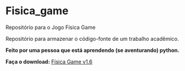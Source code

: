 # Fisica_game
 Repositório para o Jogo Física Game

Repositório para armazenar o código-fonte de um trabalho acadêmico.

__Feito por uma pessoa que está aprendendo (se aventurando) python.__

**Faça o download:** [Física Game v1.6](https://github.com/matheusparrela/Fisica_game/releases/download/v.1.6/fisica_game_setup.exe)